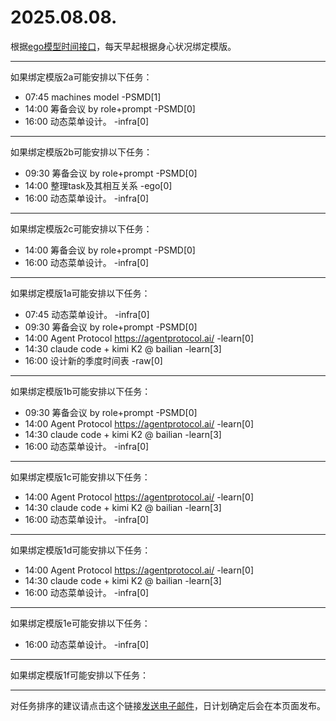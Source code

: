 # 2025.08.08.

根据[ego模型时间接口](https://gitee.com/hyg/blog/blob/master/timeflow.md)，每天早起根据身心状况绑定模版。

---
如果绑定模版2a可能安排以下任务：

- 07:45	machines model -PSMD[1]
- 14:00	筹备会议 by role+prompt -PSMD[0]
- 16:00	动态菜单设计。 -infra[0]

---
如果绑定模版2b可能安排以下任务：

- 09:30	筹备会议 by role+prompt -PSMD[0]
- 14:00	整理task及其相互关系 -ego[0]
- 16:00	动态菜单设计。 -infra[0]

---
如果绑定模版2c可能安排以下任务：

- 14:00	筹备会议 by role+prompt -PSMD[0]
- 16:00	动态菜单设计。 -infra[0]

---
如果绑定模版1a可能安排以下任务：

- 07:45	动态菜单设计。 -infra[0]
- 09:30	筹备会议 by role+prompt -PSMD[0]
- 14:00	Agent Protocol https://agentprotocol.ai/ -learn[0]
- 14:30	claude code + kimi K2 @ bailian -learn[3]
- 16:00	设计新的季度时间表 -raw[0]

---
如果绑定模版1b可能安排以下任务：

- 09:30	筹备会议 by role+prompt -PSMD[0]
- 14:00	Agent Protocol https://agentprotocol.ai/ -learn[0]
- 14:30	claude code + kimi K2 @ bailian -learn[3]
- 16:00	动态菜单设计。 -infra[0]

---
如果绑定模版1c可能安排以下任务：

- 14:00	Agent Protocol https://agentprotocol.ai/ -learn[0]
- 14:30	claude code + kimi K2 @ bailian -learn[3]
- 16:00	动态菜单设计。 -infra[0]

---
如果绑定模版1d可能安排以下任务：

- 14:00	Agent Protocol https://agentprotocol.ai/ -learn[0]
- 14:30	claude code + kimi K2 @ bailian -learn[3]
- 16:00	动态菜单设计。 -infra[0]

---
如果绑定模版1e可能安排以下任务：

- 16:00	动态菜单设计。 -infra[0]

---
如果绑定模版1f可能安排以下任务：


---
对任务排序的建议请点击这个链接<a href="mailto:huangyg@mars22.com?subject=关于2025.08.08.任务排序的建议&body=date: 2025.08.08.%0D%0Afile: ../../blog/release/time/d.20250808.md%0D%0A---请勿修改邮件主题及以上内容---%0D%0A">发送电子邮件</a>，日计划确定后会在本页面发布。